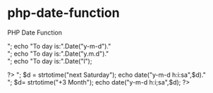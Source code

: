 # php-date-function
PHP Date Function
<!DOCTYPE HTML>
<html lang="en-US">
<head>
	<meta charset="UTF-8">
	<title>New</title>
	<style>
	.error{
		color:#ff0000;
	}
	</style>
</head>
<body>
 <?php
 echo "To day is:".Date("y/m/d")."<br>";
 echo "To day is:".Date("y-m-d")."<br>";
 echo "To day is:".Date("y.m.d")."<br>";
 echo "To day is:".Date("l");
 
 ?>
	<?php
echo "The Time is:".Date("h.i.sa");
?>
	<?php
$d= mktime(11,14,54,12,8,2014);
echo "The create time is:".date("d-m-y h:i:sa",$d)
?>
	<?php
$d = strtotime("tomorrow");
echo date("y/m/d h:i:sa",$d)."<br>";
$d = strtotime("next Saturday");
echo date("y-m-d h:i:sa",$d)."<br>";
$d= strtotime("+3 Month");
echo date("y-m-d h:i;sa",$d);
?>
</body>
</html>
